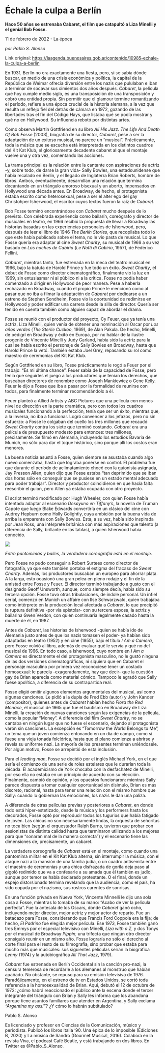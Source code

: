 # Échale la culpa a Berlín

**Hace 50 años se estrenaba Cabaret, el film que catapultó a Liza Minelli y el genial Bob Fosse.**

11 de febrero de 2022 - La época

_por Pablo S. Alonso_

Link original: https://laagenda.buenosaires.gob.ar/contenido/10985-echale-la-culpa-a-berlin



En 1931, Berlín no era exactamente una fiesta, pero, si se sabía dónde buscar, en medio de una crisis económica y política, la capital de la República de Weimar ofrecía diversión entre los nazis que pululaban e iban a terminar de socavar sus cimientos dos años después. *Cabaret*, la película que hoy cumple medio siglo, es una transposición de una transposición y cobró una entidad propia. Sin permitir que el glamour termine romantizando el período, refiere a una época crucial de la historia alemana, a la vez que resulta un reflejo fiel del detrás de cámara en 1972, gozando de las libertades tras el fin del Código Hays, que listaba qué se podía mostrar y qué no en Hollywood. Su influencia rebotó por distintas artes.




Como observa Martin Gottfriend en su libro *All His Jazz. The Life And Death Of Bob Fosse* (2003), biografía de su director, *Cabaret*, pese a ser la adaptación de un exitoso musical, no parece un “musical”. Prácticamente, toda la música que se escucha está interpretada en los distintos cuadros del Kit Kat Klub, el gloriosamente decadente cabaret al que el montaje vuelve una y otra vez, comentando las acciones.




La trama principal es la relación entre la cantante con aspiraciones de actriz -y, sobre todo, de darse la gran vida- Sally Bowles, una estadounidense que había recalado en Berlín, y el llegado de Inglaterra Brian Roberts, hombre de libros. Ambos, eventualmente, desarrollan una relación que termina decantando en un triángulo amoroso bisexual y un aborto, impensados en Hollywood una década antes. En Broadway, de hecho, el protagonista estaba escrito como heterosexual, pese a ser el alter ego del gay Christohper Isherwood, el escritor cuyos textos fueron la raíz de *Cabaret*.




Bob Fosse terminó encontrándose con *Cabaret* mucho después de lo previsto. Con celebrada experiencia como bailarín, coreógrafo y director de musicales en teatro, en 1966 recibió la propuesta de llevar a Broadway las historias basadas en las experiencias personales de Isherwood, pero, después de leer el libro de 1946 *The Berlín Stories*, que recopilaba todo lo que este había publicado sobre el tema, no le vio pasta de musical. Lo que Fosse quería era adaptar al cine *Sweet Charity*, su musical de 1966 a su vez basado en *Las noches de Cabiria* (*Le Notti di Cabiria*, 1957), de Federico Fellini.




*Cabaret*, mientras tanto, fue estrenada en la meca del teatro musical en 1966, bajo la batuta de Harold Prince y fue todo un éxito. *Sweet Charity*, el debut de Fosse como director cinematográfico, finalmente vio la luz en 1969, sin entusiasmar ni al público ni a la crítica. Fosse no podía haber comenzado a dirigir en Hollywood de peor manera. Pese a haberla rechazado en Broadway, cuando el propio Prince le mencionó como al pasar que no iba a filmar la adaptación de *Cabaret* por dedicarse a un estreno de Stephen Sondheim, Fosse vio la oportunidad de redimirse en Hollywood y poder edificar una carrera desde la silla de director. Quería ser tenido en cuenta también como alguien capaz de abordar el drama.




Fosse se reunió con el productor del proyecto, Cy Feuer, que ya tenía una actriz, Liza Minelli, quien venía de obtener una nominación al Oscar por *Los años verdes* (*The Sterile Cuckoo*, 1969), de Alan Pakula. De hecho, Minelli, de pedigrí en Broadway y éxito en Europa, por no hablar de la ilustre progenie de Vincente Minelli y Judy Garland, había sido la actriz para la cual se había escrito el personaje de Sally Bowles en Broadway, hasta que Harold Prince la vetó. También estaba Joel Grey, repasando su rol como maestro de ceremonias del Kit Kat Klub.




Según Gottfriend en su libro, Fosse prácticamente le rogó a Feuer por el trabajo: “Es mi última chance”. Feuer sabía de la capacidad de Fosse, pero tenía que seguirles el juego a los productores que tenían los derechos, que buscaban directores de renombre como Joseph Mankiewicz o Gene Kelly. Feuer le dijo a Fosse que iba a pasar por la formalidad de reunirse con todos, para finalmente terminar recomendándolo a él.




Feuer planteó a Allied Artists y ABC Pictures que una película con menos nivel de dirección en la parte dramática, pero con todos los cuadros musicales funcionando a la perfección, tenía que ser un éxito, mientras que, a la inversa, no iba a funcionar. Logró convencer a los jefazos, pero no sin esfuerzo: a Fosse le colgaban del cuello los tres millones que recaudó *Sweet Charity* contra los siete que terminó costando. *Cabaret* era una película de presupuesto modesto para entonces: tres millones, precisamente. Se filmó en Alemania, incluyendo los estudios Bavaria de Munich, no sólo para dar el toque histórico, sino porque allí los costos eran menores.




La buena noticia asustó a Fosse, quien siempre se asustaba cuando algo nuevo comenzaba, hasta que lograba ponerse en control. El problema fue que durante el período de aclimatamiento chocó con la guionista asignada, Jay Presson Allen, quien dijo que Fosse estaba “tan deprimido que se iban dos horas sólo en conseguir que se pusiese en un estado mental adecuado para poder trabajar”. Director y productor coincidieron en que hacía falta reescribir el guion, pero Allen ya estaba ocupada con otro proyecto.




El script terminó modificado por Hugh Wheeler, con quien Fosse había intentado adaptar al escenario *Desayuno en Tiffany’s*, la novella de Truman Capote que luego Blake Edwards convertiría en un clásico del cine con Audrey Hepburn como Holly Golightly, cuya ambición por la buena vida de arriba la emparenta con Sally Bowles. Esta, a su vez, había sido inspirada por Jean Ross, una intérprete británica con más aspiraciones que talento (a diferencia de Sally, brillante en las tablas), a quien Isherwood había conocido.




![](https://cdn.feater.me/files/images/147512/53e3b7dd-c1a1-48cb-a00e-174cee26cc02.png)




*Entre pantomimas y bailes, la verdadera coreografía está en el montaje.*




Pero Fosse no pudo conseguir a Robert Surtees como director de fotografía, ya que este también portaba el estigma del fracaso de *Sweet Charity*. Además, los productores buscaban un europeo para ahorrar plata. A la larga, esto ocasionó una gran pelea en pleno rodaje y el fin de la amistad entre Fosse y Feuer. El director terminó trabajando a gusto con el designado Geoff Unsworth, aunque, como siempre decía, había sido su tercera opción. Fosse tuvo otras tribulaciones, de índole personal. Un infiel serial, comenzó en Munich un affaire con Ilse Schwarzwald, quien trabajaba como intérprete en la producción local afectada a *Cabaret*, lo que precipitó la ruptura definitiva -por vía epistolar- con su tercera esposa, la actriz y bailarina Gwen Verdon, con quien continuaría legalmente casado hasta la muerte de él, en 1987.




Antes de *Cabaret*, las historias de Isherwood -quien se había ido de Alemania justo antes de que los nazis tomasen el poder- ya habían sido adaptadas en teatro (1952) y en cine (1955), bajo el título *I Am a Camera*, pero Fosse volvió al libro, además de evaluar qué le servía y qué no del musical de 1966. En todo caso, a Isherwood, cuyo nombre en *I Am a Camera* es directamente el del protagonista masculino, no le gustó ninguna de las dos versiones cinematográficas, ni siquiera que en Cabaret el personaje masculino por primera vez reconociese tener un costado homosexual: le parecía -exageradamente, hay que decir- que la cuestión gay de Brian aparecía como material cómico. Tampoco le agradó que Sally fuese apolítica, a diferencia de su contrapartida real.




Fosse eligió omitir algunos elementos argumentales del musical, así como algunas canciones. Le pidió a la dupla de Fred Ebb (autor) y John Kander (compositor), quienes antes de *Cabaret* habían hecho *Flora the Red Menace*, el musical de 1965 que fue el bautismo en Broadway de Liza Minelli, la creación de nuevas canciones según las exigencias de la película, como la popular “Money”. A diferencia del film *Sweet Charity*, no se cantaba en ningún lugar que no fuese el escenario, dejando al protagonista varón sin canciones. La excepción es “Tomorrow the World Belongs to Me”, un tema que un joven comienza entonando en un día de campo, como si fuese una vieja tonada folclórica, hasta que el plano comienza a abrirse y revela su uniforme nazi. La mayoría de los presentes terminan uniéndosele. Por algún motivo, Fosse se arrepintió de esta inclusión.




Para el *leading man*, Fosse se decidió por el inglés Michael York, en el que sería el comienzo de una serie de roles estelares que le durarían toda la década. El academicismo de York chocaba con la desfachatez de Minelli, por eso ella no estaba en un principio de acuerdo con su elección. Finalmente, cambió de opinión, y los opuestos funcionaron: mientras Sally parece dispuesta a tomar cualquier oportunidad sin disimulo, Brian es más discreto, racional, hasta para tener una relación con el mismo hombre que Sally: cuando lo gobiernan las emociones, los nazis le dan una paliza.




A diferencia de otras películas previas y posteriores a *Cabaret*, en donde todo está híper-estetizado, desde la música y los performers hasta los decorados, Fosse optó por reproducir todos los tugurios que había fatigado de joven. Las chicas no son necesariamente lindas, la orquesta de señoritas no toca bien (según el orquestador Ralph Burns, tuvieron que probar con sesionistas de distinta calidad hasta que terminaron utilizando a los mejores para que “sonaran mal de la manera correcta”) y el escenario tiene las dimensiones de, precisamente, un cabaret.




La verdadera coreografía de *Cabaret* está en el montaje, como cuando una pantomima militar en el Kit Kat Klub alterna, sin interrumpir la música, con el ataque nazi a la mansión de una familia judía, o un cuadro antisemita entre el maestro de ceremonias y una chica disfrazada de gorila deja paso al gigoló redimido que va a confesarle a su amada que él también es judío, aunque por temor se había declarado protestante. O el final, donde un espejo distorsionado termina revelando que la audiencia, como el país, ha sido copada por el nazismo, sus rostros carentes de sonrisas.




En una función privada en Nueva York, Vincente Minnelli le dijo una sola cosa a Fosse, mientras lo tomaba de su mano: “Acabo de ver la película perfecta”. Fue la antesala de los Oscars, donde *Cabaret* ganó ocho, incluyendo mejor director, mejor actriz y mejor actor de reparto. Fue un batacazo para Fosse, considerando que Francis Ford Coppola era la fija; de hecho, *El Padrino* fue elegida mejor película. Ese 1973, Fosse también ganó tres Emmys por el especial televisivo con Minelli, *Liza with a Z*, y dos Tonys por el musical de Broadway *Pippin*; una trifecta que ningún otro director consiguió reunir en un mismo año. Fosse lograría no sólo el derecho al corte final para el resto de su filmografía, sino probar que estaba para mucho más que musicales: sus siguientes películas serían la biográfica *Lenny* (1974) y la autobiográfica *All That Jazz*, 1979).




*Cabaret* fue estrenada en Berlín Occidental sin la canción pro-nazi, la censura temerosa de recordarle a los alemanes al monstruo que habían apañado. No obstante, se repuso para su emisión televisiva de 1976. Paradójicamente, en el estreno de tv en Estados Unidos, se cortó toda referencia a la homosexualidad de Brian. Aquí, debutó el 12 de octubre de 1972: ¿cómo habrá reaccionado el público ante la escena donde el tercer integrante del triángulo con Brian y Sally les informa que los abandona porque tiene asuntos familiares que atender en Argentina, y Sally exclama *“Argentina my ass!”*? ¿Y cómo lo habrán subtitulado?




Pablo S. Alonso




Es licenciado y profesor en Ciencias de la Comunicación, músico y periodista. Publicó los libros Italia ‘90. Una épica de lo imposible (Ediciones B, 2020) y La música de Sandro (Gourmet Musical, 2016). Colabora en la revista Viva, el podcast Café Beatle, y está trabajando en dos libros. En Twitter es @Pablo\_S\_Alonso.



